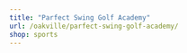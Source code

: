 ```yaml
---
title: "Parfect Swing Golf Academy"
url: /oakville/parfect-swing-golf-academy/
shop: sports
---
```

